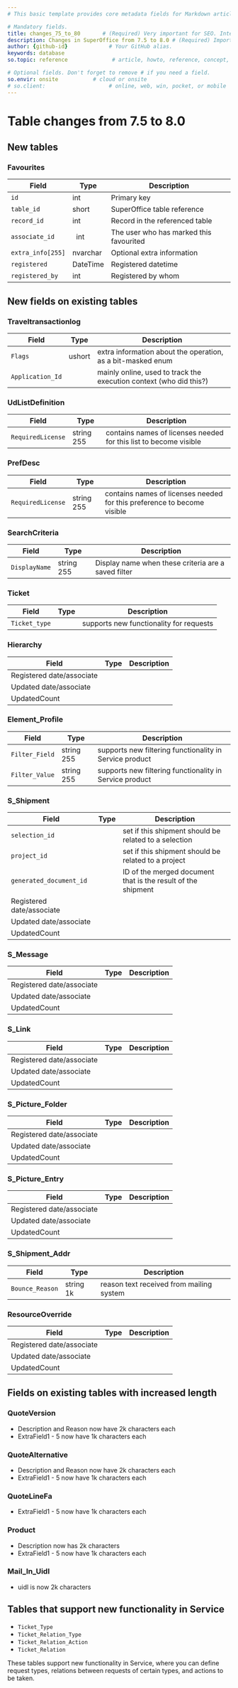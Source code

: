 ```yaml
---
# This basic template provides core metadata fields for Markdown articles on docs.superoffice.com.

# Mandatory fields.
title: changes_75_to_80       # (Required) Very important for SEO. Intent in a unique string of 43-59 chars including spaces.
description: Changes in SuperOffice from 7.5 to 8.0 # (Required) Important for SEO. Recommended character length is 115-145 characters including spaces.
author: {github-id}             # Your GitHub alias.
keywords: database
so.topic: reference              # article, howto, reference, concept, guide

# Optional fields. Don't forget to remove # if you need a field.
so.envir: onsite           # cloud or onsite
# so.client:                    # online, web, win, pocket, or mobile
---
```


# Table changes from 7.5 to 8.0

## New tables

### Favourites

| Field | Type | Description |
|---|---|---|
| `id` | int | Primary key |
| `table_id` | short | SuperOffice table reference |
| `record_id` | int | Record in the referenced table |
| `associate_id` |  int | The user who has marked this favourited |
| `extra_info[255]` | nvarchar | Optional extra information |
| `registered` | DateTime | Registered datetime |
| `registered_by` | int | Registered by whom |

## New fields on existing tables

### Traveltransactionlog

| Field | Type | Description |
|---|---|---|
| `Flags` | ushort | extra information about the operation, as a bit-masked enum |
| `Application_Id` | | mainly online, used to track the execution context (who did this?) |

### UdListDefinition

| Field | Type | Description |
|---|---|---|
| `RequiredLicense` | string 255 | contains names of licenses needed for this list to become visible |

### PrefDesc

| Field | Type | Description |
|---|---|---|
| `RequiredLicense` | string 255 | contains names of licenses needed for this preference to become visible |

### SearchCriteria

| Field | Type | Description |
|---|---|---|
| `DisplayName` | string 255 | Display name when these criteria are a saved filter |

### Ticket

| Field | Type | Description |
|---|---|---|
| `Ticket_type` | | supports new functionality for requests |

### Hierarchy

| Field | Type | Description |
|---|---|---|
| Registered date/associate | | |
| Updated date/associate | | |
| UpdatedCount | | |

### Element\_Profile

| Field | Type | Description |
|---|---|---|
| `Filter_Field` | string 255 | supports new filtering functionality in Service product |
| `Filter_Value` | string 255 | supports new filtering functionality in Service product |

### S\_Shipment

| Field | Type | Description |
|---|---|---|
| `selection_id` | | set if this shipment should be related to a selection |
| `project_id` | | set if this shipment should be related to a project |
| `generated_document_id` | | ID of the merged document that is the result of the shipment |
| Registered date/associate | | |
| Updated date/associate | | |
| UpdatedCount | | |

### S\_Message

| Field | Type | Description |
|---|---|---|
| Registered date/associate | | |
| Updated date/associate | | |
| UpdatedCount | | |

### S\_Link

| Field | Type | Description |
|---|---|---|
| Registered date/associate | | |
| Updated date/associate | | |
| UpdatedCount | | |

### S\_Picture\_Folder

| Field | Type | Description |
|---|---|---|
| Registered date/associate | | |
| Updated date/associate | | |
| UpdatedCount | | |

### S\_Picture\_Entry

| Field | Type | Description |
|---|---|---|
| Registered date/associate | | |
| Updated date/associate | | |
| UpdatedCount | | |

### S\_Shipment\_Addr

| Field | Type | Description |
|---|---|---|
| `Bounce_Reason` | string 1k | reason text received from mailing system |

### ResourceOverride

| Field | Type | Description |
|---|---|---|
| Registered date/associate | | |
| Updated date/associate | | |
| UpdatedCount | | |

## Fields on existing tables with increased length

### QuoteVersion

* Description and Reason now have 2k characters each
* ExtraField1 - 5 now have 1k characters each

### QuoteAlternative

* Description and Reason now have 2k characters each
* ExtraField1 - 5 now have 1k characters each

### QuoteLineFa

* ExtraField1 - 5 now have 1k characters each

### Product

* Description now has 2k characters
* ExtraField1 - 5 now have 1k characters each

### Mail\_In\_Uidl

* uidl is now 2k characters

## Tables that support new functionality in Service

* `Ticket_Type`
* `Ticket_Relation_Type`
* `Ticket_Relation_Action`
* `Ticket_Relation`

These tables support new functionality in Service, where you can define request types, relations between requests of certain types, and actions to be taken.
